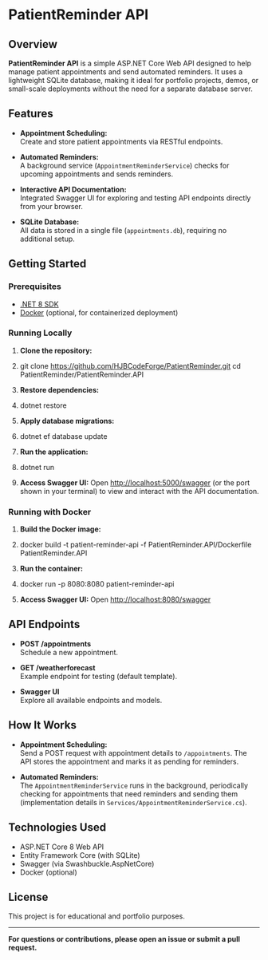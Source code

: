 # PatientReminder API

## Overview

**PatientReminder API** is a simple ASP.NET Core Web API designed to help manage patient appointments and send automated reminders. It uses a lightweight SQLite database, making it ideal for portfolio projects, demos, or small-scale deployments without the need for a separate database server.

## Features

- **Appointment Scheduling:**  
  Create and store patient appointments via RESTful endpoints.

- **Automated Reminders:**  
  A background service (`AppointmentReminderService`) checks for upcoming appointments and sends reminders.

- **Interactive API Documentation:**  
  Integrated Swagger UI for exploring and testing API endpoints directly from your browser.

- **SQLite Database:**  
  All data is stored in a single file (`appointments.db`), requiring no additional setup.

## Getting Started

### Prerequisites

- [.NET 8 SDK](https://dotnet.microsoft.com/download/dotnet/8.0)
- [Docker](https://www.docker.com/) (optional, for containerized deployment)

### Running Locally

1. **Clone the repository:**
1. git clone https://github.com/HJBCodeForge/PatientReminder.git cd PatientReminder/PatientReminder.API

2. **Restore dependencies:**
1. dotnet restore

3. **Apply database migrations:**
1. dotnet ef database update


4. **Run the application:**
1. dotnet run


5. **Access Swagger UI:**
   Open [http://localhost:5000/swagger](http://localhost:5000/swagger) (or the port shown in your terminal) to view and interact with the API documentation.

### Running with Docker

1. **Build the Docker image:**
1. docker build -t patient-reminder-api -f PatientReminder.API/Dockerfile PatientReminder.API

2. **Run the container:**
1. docker run -p 8080:8080 patient-reminder-api


3. **Access Swagger UI:**
   Open [http://localhost:8080/swagger](http://localhost:8080/swagger)

## API Endpoints

- **POST /appointments**  
  Schedule a new appointment.

- **GET /weatherforecast**  
  Example endpoint for testing (default template).

- **Swagger UI**  
  Explore all available endpoints and models.

## How It Works

- **Appointment Scheduling:**  
  Send a POST request with appointment details to `/appointments`. The API stores the appointment and marks it as pending for reminders.

- **Automated Reminders:**  
  The `AppointmentReminderService` runs in the background, periodically checking for appointments that need reminders and sending them (implementation details in `Services/AppointmentReminderService.cs`).

## Technologies Used

- ASP.NET Core 8 Web API
- Entity Framework Core (with SQLite)
- Swagger (via Swashbuckle.AspNetCore)
- Docker (optional)

## License

This project is for educational and portfolio purposes.

---

**For questions or contributions, please open an issue or submit a pull request.**
